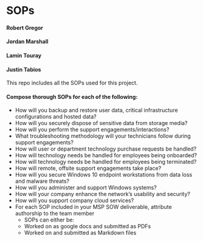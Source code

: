 # SOPs

#### Robert Gregor
#### Jordan Marshall
#### Lamin Touray
#### Justin Tabios

This repo includes all the SOPs used for this project.

#### Compose thorough SOPs for each of the following:
  - How will you backup and restore user data, critical infrastructure configurations and hosted data?
  - How will you securely dispose of sensitive data from storage media?
  - How will you perform the support engagements/interactions?
  - What troubleshooting methodology will your technicians follow during support engagements?
  - How will user or department technology purchase requests be handled?
  - How will technology needs be handled for employees being onboarded?
  - How will technology needs be handled for employees being terminated?
  - How will remote, offsite support engagements take place?
  - How will you secure Windows 10 endpoint workstations from data loss and malware threats?
  - How will you administer and support Windows systems?
  - How will your company enhance the network’s usability and security?
  - How will you support company cloud services?
- For each SOP included in your MSP SOW deliverable, attribute authorship to the team member
  - SOPs can either be:
  - Worked on as google docs and submitted as PDFs
  - Worked on and submitted as Markdown files


